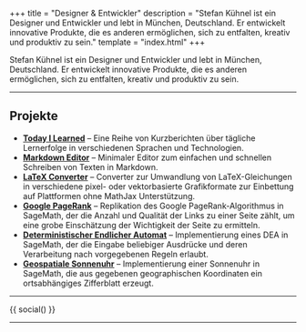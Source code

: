 +++
title = "Designer & Entwickler"
description = "Stefan Kühnel ist ein Designer und Entwickler und lebt in München, Deutschland. Er entwickelt innovative Produkte, die es anderen ermöglichen, sich zu entfalten, kreativ und produktiv zu sein."
template = "index.html"
+++

Stefan Kühnel ist ein Designer und Entwickler und lebt in München, Deutschland. Er entwickelt innovative Produkte, die es anderen ermöglichen, sich zu entfalten, kreativ und produktiv zu sein.

---

## Projekte

- **[Today I Learned](https://til.stefanblog.de)** – Eine Reihe von Kurzberichten über tägliche Lernerfolge in verschiedenen Sprachen und Technologien.
- **[Markdown Editor](https://editor.my.stefan.zone)** – Minimaler Editor zum einfachen und schnellen Schreiben von Texten in Markdown.
- **[LaTeX Converter](https://latex.stefan-dev.de)** – Converter zur Umwandlung von LaTeX-Gleichungen in verschiedene pixel- oder vektorbasierte Grafikformate zur Einbettung auf Plattformen ohne MathJax Unterstützung.
- **[Google PageRank](/jupyter/pagerank.html)** – Replikation des Google PageRank-Algorithmus in SageMath, der die Anzahl und Qualität der Links zu einer Seite zählt, um eine grobe Einschätzung der Wichtigkeit der Seite zu ermitteln.
- **[Deterministischer Endlicher Automat](/jupyter/deterministischer-endlicher-automat.html)** – Implementierung eines DEA in SageMath, der die Eingabe beliebiger Ausdrücke und deren Verarbeitung nach vorgegebenen Regeln erlaubt.
- **[Geospatiale Sonnenuhr](/jupyter/sonnenuhr.html)** – Implementierung einer Sonnenuhr in SageMath, die aus gegebenen geographischen Koordinaten ein ortsabhängiges Zifferblatt erzeugt.

---

{{ social() }}

---
